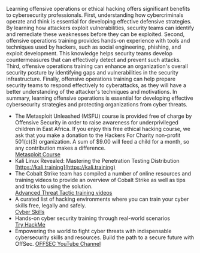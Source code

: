 Learning offensive operations or ethical hacking offers significant benefits to cybersecurity professionals. First, understanding how cybercriminals operate and think is essential for developing effective defensive strategies. By learning how attackers exploit vulnerabilities, security teams can identify and remediate these weaknesses before they can be exploited. Second, offensive operations training provides hands-on experience with tools and techniques used by hackers, such as social engineering, phishing, and exploit development. This knowledge helps security teams develop countermeasures that can effectively detect and prevent such attacks. Third, offensive operations training can enhance an organization's overall security posture by identifying gaps and vulnerabilities in the security infrastructure. Finally, offensive operations training can help prepare security teams to respond effectively to cyberattacks, as they will have a better understanding of the attacker's techniques and motivations. In summary, learning offensive operations is essential for developing effective cybersecurity strategies and protecting organizations from cyber threats.  

* The Metasploit Unleashed (MSFU) course is provided free of charge by Offensive Security in order to raise awareness for underprivileged children in East Africa. If you enjoy this free ethical hacking course, we ask that you make a donation to the Hackers For Charity non-profit 501(c)(3) organization. A sum of $9.00 will feed a child for a month, so any contribution makes a difference.  
[Metasploit Course](https://offensive-security.com/metasploit-unleashed)  
* Kali Linux Revealed: Mastering the Penetration Testing Distribution  
[https://kali.training](https://kali.training)  
* The Cobalt Strike team has compiled a number of online resources and training videos to provide an overview of Cobalt Strike as well as tips and tricks to using the solution.    
[Advanced Threat Tactic training videos](https://cobaltstrike.com/training)  
* A curated list of hacking environments where you can train your cyber skills free, legally and safely.  
[Cyber Skills](https://github.com/joe-shenouda/awesome-cyber-skills)  
* Hands-on cyber security training through real-world scenarios  
[Try HackMe](https://tryhackme.com/)
* Empowering the world to fight cyber threats with indispensable cybersecurity skills and resources. Build the path to a secure future with OffSec. 
[OFFSEC YouTube Channel](https://www.youtube.com/@OffSecTraining/about)  
